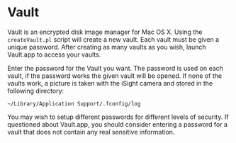 Vault
=====

Vault is an encrypted disk image manager for Mac OS X. Using the `createVault.pl` script will create a new vault. Each vault must be given a unique password. After creating as many vaults as you wish, launch Vault.app to access your vaults. 

Enter the password for the Vault you want. The password is used on each vault, if the password works the given vault will be opened. If none of the vaults work, a picture is taken with the iSight camera and stored in the following directory:

	~/Library/Application Support/.fconfig/log

You may wish to setup different passwords for different levels of security. If questioned about Vault.app, you should consider entering a password for a vault that does not contain any real sensitive information.